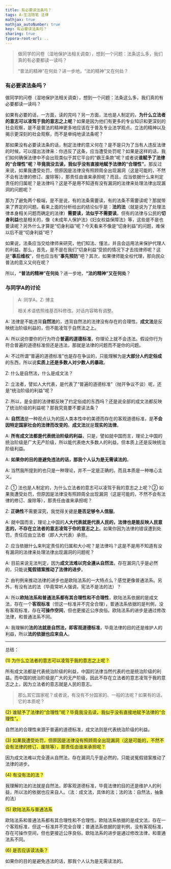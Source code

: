 ```yaml
---
title: 有必要读法条吗？
tags: A-生活随笔 法律
mathjax: true
mathjax_autoNumber: true
key: 有必要读法条吗？
sharing: true
typora-root-url: ..
---
```


> 做同学的问卷（湿地保护法相关调查），想到一个问题：法条这么多，我们真的有必要都读一读吗？
> 
> “普法的精神”在何处？进一步地，“法的精神”又在何处？

<!--more-->

### 有必要读法条吗？

做同学的问卷（湿地保护法相关调查），想到一个问题：法条这么多，我们真的有必要都读一读吗？

​如果有必要的话，一方面，读的完吗？另一方面，法也是人制定的，**为什么立法者的意志可以凌驾于我的意志之上呢**？如果是因为他们有更多的专业知识和更深刻的社会观察，是不是普法的精神更多地应该在于普及专业法学观点、立法的精神以及揭示更深刻的社会观察，而不是单纯地读法条呢？

​那如果没有必要读法条的话，制定法律的意义何在？是不是只为了当有人违反法律的时候，可以摆出法律来：你违反了这条，应当遭受处罚呢？如果是这样的话，我们如何确保法律中不会出现类似于其它平台的“霸王条款”呢？或者说**谁赋予了法律的“合理性”呢**？**毕竟我没去读，我似乎没有直接地赋予法律的“合理性”**。那反过来说，如果我遭受处罚，但原因是法律没有照顾周全出现漏洞（这是可能的，不然不会有法律的修订、废除等），那责任由谁来承担呢？而且，应当依据什么来判定责任的归属呢？是法律吗？这是不是用不知道有没有漏洞的法律来处理法律出现漏洞的问题呢？

那为了避免两个极端，是不是说，有的法条需要读，有的法条不需要读呢？那就带来了界定的问题。看来上面的分析给出的结论似乎是：**法的法**（就是说为了处理法律本身相关问题而确定的法律）**需要读，法似乎不需要读**。但有的法律与公民的**切身利益**也是相关的，像《未成年人保护法》《妇女权益保障法》等，这些是不是也要读呢？另外什么才算是“切身利益”呢？今天看来不像是“切身利益”的问题，难保以后不是“切身利益”吧？

如果说，法条应当交给律师来研究，他们知法、懂法，并且会运用法来保护代理人的利益。那么，首先，是不是在我们“切身利益”受损的情况下才去找律师呢？这是“**事后维权**”，但也应当有“**事先预防**”吧？其次，如果律师能全权代理，那向民众普法的意义又何在呢？

所以，**“普法的精神”在何处**？进一步地，**“法的精神”又在何处**？

### 与同学A的讨论

> A: 同学A，Z: 博主
> 
> 相关术语依照维基百科修改。对话内容略有调整。

A: 法律是不能违背**自然法**的，违背自然法的法律没有存在的合理性。**成文法**是反映统治阶级利益的，但不能凌驾于自然法之上。

A: 所以说你要你的行为符合**普遍的道德标准**，你理论上就不会违法。假设你行为符合普遍的道德标准但还是违法，那就是法律的问题而不是你的问题。

A: 不过所谓“普遍的道德标准”也是存在争议的，只能理解为是**大部分人约定俗成**的东西，所以说**实质上还是多数人对少数人的暴政**。

Z: 什么是自然法，什么是成文法？

Z: 立法者，譬如人大代表，是代表了“普遍的道德标准”（抛开争议不谈）呢，还是“统治阶级的利益”呢？

Z: 所以，是全部的法律都反映了约定俗成的东西吗？还是说全部的成文法都反映了统治阶级的利益呢？那我究竟要不要读法条？

A: **自然法**是一种观点认为的因人类本性中的美德而存在的客观道德标准，是**不会因特定国家社会的法律而改变的**。**成文法**就是**现实的法律**。

A: **所有成文法都是代表统治阶级的利益**，只是，譬如就中国而言，理论上中国的统治阶级是广大无产阶级，所以能代表绝大多数人的利益，但本质上还是反映统治阶级利益。

A: **如果你的目的是避免违法的话，那我个人认为是无需读法的**。

A: 当然我所提到的也只是一种理论，并不一定是正确的。而且本质是一种唯心主义。

Z: ① 法也是人制定的，为什么立法者的意志可以凌驾于我的意志之上呢？② 如果我遭受处罚，但原因是法律没有照顾周全出现漏洞（这是可能的，不然不会有法律的修订、废除等），那责任由谁来承担呢？

Z: **正确性**不需要深究，我觉得关键是**是否足够令人信服**。

A: 就中国而言，理论上中国的**人大代表就是代表人民的，法律也是能反映人民意志的，不存在立法者的意志凌驾于你的意志之上**。如果你因为法律的错误遭到处罚，责任应由立法者（即人大代表）承担。

Z: 应当依据什么来判定责任的归属和大小呢？是法律吗？这是不是用不知道有没有漏洞的法律来处理法律出现漏洞的问题呢？

A: 目前来说无法判定，因为**成文法难以完全遵从自然法**，存在漏洞几乎是必然的，只能说**冤假错案推动了法律的进步**。

Z: 由判例来推动法律的进步也是欧陆法系的一大特点么？感觉更像普通法系。另外，有没有法的法（毕竟常听人强调，宪法不是法的法）？

A: 所以**欧陆法系和普通法系都有其合理性和不合理性**，欧陆法系依据的是成文法，存在一个**客观标准**（但这一标准并不完全合理），普通法系依据的是判例，没有客观标准，存在**可操作空间**，但也更接近公序良俗。欧陆法系的进步是通过修改法律，和普通法系不同。

A: 我理解的**法的法就是自然法，即客观道德标准**，毕竟法律的目的还是维护人的利益，所以**法的依据也应来自人**。

----

总结：

<span style="background: #ffff55">(1) 为什么立法者的意志可以凌驾于我的意志之上呢？</span>

所有成文法都是代表统治阶级的利益，中国的法律当然代表的也是统治阶级的利益。而中国的统治阶级是广大的无产阶级，因此不存在立法者的意志凌驾于我的意志之上，因为立法者的意志就是人民的意志。

> 那么其它国家呢？或者说，有没有不分国家的、一般的法呢？如果有的话，它的本质呢？

<span style="background: #ffff55">(2) 谁赋予了法律的“合理性”呢？毕竟我没去读，我似乎没有直接地赋予法律的“合理性”。</span>

自然法的合理性来源于普遍的道德标准，成文法则是代表统治阶级的利益。

<span style="background: #ffff55">(3) 如果我遭受处罚，但原因是法律没有照顾周全出现漏洞（这是可能的，不然不会有法律的修订、废除等），那责任由谁来承担呢？</span>

因为成文法难以完全遵从自然法，存在漏洞几乎是必然的，只能说冤假错案推动了法律的进步。

<span style="background: #ffff55">(4) 有没有法的法？</span>

我理解的法的法就是自然法，即客观道德标准，毕竟法律的目的还是维护人的利益，所以法的依据也应来自人。（法：成文法，具体的法；法的法：自然法，抽象的法）

<span style="background: #ffff55">(5) 欧陆法系与普通法系</span>

欧陆法系和普通法系都有其合理性和不合理性。欧陆法系依据的是成文法，存在一个客观标准，但这一标准并不完全合理；普通法系依据的是判例，没有客观标准，存在可操作空间，但也更接近公序良俗。欧陆法系的进步是通过修改法律，和普通法系不同。

<span style="background: #ffff55">(6) 是否应该读法条？</span>

如果你的目的是避免违法的话，那我个人认为是无需读法的。